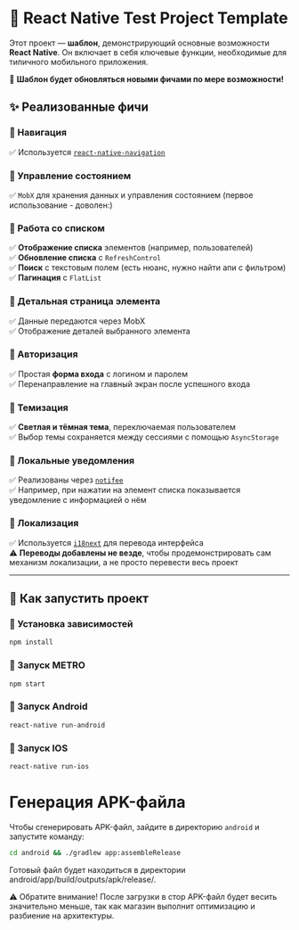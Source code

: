 # 📱 React Native Test Project Template

Этот проект — **шаблон**, демонстрирующий основные возможности **React Native**. Он включает в себя ключевые функции, необходимые для типичного мобильного приложения.

🚀 **Шаблон будет обновляться новыми фичами по мере возможности!**

## ✨ Реализованные фичи

### 🔹 Навигация
✅ Используется [`react-native-navigation`](https://wix.github.io/react-native-navigation/)

### 🔹 Управление состоянием
✅ `MobX` для хранения данных и управления состоянием (первое использование - доволен:)  

### 🔹 Работа со списком
✅ **Отображение списка** элементов (например, пользователей)  
✅ **Обновление списка** с `RefreshControl`  
✅ **Поиск** с текстовым полем (есть нюанс, нужно найти апи с фильтром)  
✅ **Пагинация** с `FlatList`

### 🔹 Детальная страница элемента
✅ Данные передаются через MobX  
✅ Отображение деталей выбранного элемента

### 🔹 Авторизация
✅ Простая **форма входа** с логином и паролем  
✅ Перенаправление на главный экран после успешного входа

### 🔹 Темизация
✅ **Светлая и тёмная тема**, переключаемая пользователем  
✅ Выбор темы сохраняется между сессиями с помощью `AsyncStorage`

### 🔹 Локальные уведомления
✅ Реализованы через [`notifee`](https://notifee.app/)  
✅ Например, при нажатии на элемент списка показывается уведомление с информацией о нём

### 🔹 Локализация
✅ Используется [`i18next`](https://www.i18next.com/) для перевода интерфейса  
⚠️ **Переводы добавлены не везде**, чтобы продемонстрировать сам механизм локализации, а не просто перевести весь проект

---

## 🚀 Как запустить проект

### 📌 Установка зависимостей
```sh
npm install
```

### 📌 Запуск METRO
```sh
npm start
```

### 📌 Запуск Android
```sh
react-native run-android
```

### 📌 Запуск IOS
```sh
react-native run-ios
```

# Генерация APK-файла

Чтобы сгенерировать APK-файл, зайдите в директорию `android` и запустите команду:

```sh
cd android && ./gradlew app:assembleRelease
```
Готовый файл будет находиться в директории android/app/build/outputs/apk/release/.

⚠️ Обратите внимание!
После загрузки в стор APK-файл будет весить значительно меньше, так как магазин выполнит оптимизацию и разбиение на архитектуры.
